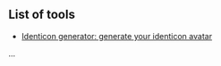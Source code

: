 ## List of tools

* [Identicon generator: generate your identicon avatar](http://identicon.net/)

...
